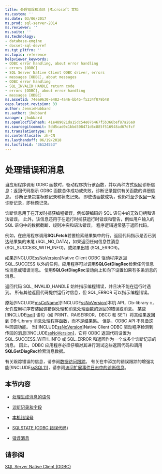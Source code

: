 ```yaml
---
title: 处理错误和消息 |Microsoft 文档
ms.custom: ''
ms.date: 03/06/2017
ms.prod: sql-server-2014
ms.reviewer: ''
ms.suite: ''
ms.technology:
- database-engine
- docset-sql-devref
ms.tgt_pltfrm: ''
ms.topic: reference
helpviewer_keywords:
- ODBC error handling, about error handling
- errors [ODBC]
- SQL Server Native Client ODBC driver, errors
- messages [ODBC], about messages
- ODBC error handling
- SQL_INVALID_HANDLE return code
- errors [ODBC], about error handling
- messages [ODBC]
ms.assetid: 74ea9630-e482-4a46-bb45-f5234f079b48
caps.latest.revision: 33
author: JennieHubbard
ms.author: jhubbard
manager: jhubbard
ms.openlocfilehash: 41e489021da15dc54e076467f5b366bef87a26a0
ms.sourcegitcommit: 5dd5cad0c1bbd308471d6c885f516948ad67dfcf
ms.translationtype: MT
ms.contentlocale: zh-CN
ms.lasthandoff: 06/19/2018
ms.locfileid: "36124553"
---
```

# <a name="handling-errors-and-messages"></a>处理错误和消息
  当应用程序调用 ODBC 函数时，驱动程序执行该函数，并以两种方式返回诊断信息：返回代码指示 ODBC 函数总体成功或失败，诊断记录提供有关函数的详细信息。 诊断记录包含标题记录和状态记录。 即使该函数成功，也仍将至少返回一条诊断记录，即标题记录。  
  
 诊断信息用于在开发时捕获编程错误，例如硬编码的 SQL 语句中的无效句柄和语法错误。 此外，该信息还用于在运行时捕获运行时错误和警告，例如用户输入的 SQL 语句中的数据截断、规则冲突和语法错误。 程序逻辑通常基于返回代码。  
  
 例如，在应用程序调用**SQLFetch**若要检索结果集中的行，返回代码指示是否已到达结果集的末尾 (SQL_NO_DATA)，如果返回任何信息性消息 (SQL_SUCCESS_WITH_INFO)，或如果出错 (SQL_ERROR)。  
  
 如果[!INCLUDE[ssNoVersion](../../includes/ssnoversion-md.md)]Native Client ODBC 驱动程序返回 SQL_SUCCESS 以外的任何，应用程序可以调用**SQLGetDiagRec**检索任何信息性消息或错误消息。 使用**SQLGetDiagRec**滚动向上和向下设置如果有多条消息的消息。  
  
 返回代码 SQL_INVALID_HANDLE 始终指示编程错误，并且决不能在运行时遇到。 所有其他返回代码提供运行时信息，但 SQL_ERROR 可以指示编程错误。  
  
 原始[!INCLUDE[msCoName](../../includes/msconame-md.md)][!INCLUDE[ssNoVersion](../../includes/ssnoversion-md.md)]本机 API，Db-library c，允许应用程序安装回调错误处理和消息处理函数的返回的错误或消息。 某些 [!INCLUDE[tsql](../../includes/tsql-md.md)] 语句（如 PRINT、RAISERROR、DBCC 和 SET）将其结果返回到 DB-Library 消息处理程序函数，而不是结果集。 但是，ODBC API 不具备这种回调功能。 当[!INCLUDE[ssNoVersion](../../includes/ssnoversion-md.md)]Native Client ODBC 驱动程序检测到传回的消息[!INCLUDE[ssNoVersion](../../includes/ssnoversion-md.md)]，它将 ODBC 返回代码设置为 SQL_SUCCESS_WITH_INFO 或 SQL_ERROR 和返回作为一个或多个诊断记录的消息。 因此，ODBC 应用程序必须仔细对其进行测试这些返回代码和调用**SQLGetDiagRec**检索消息数据。  
  
 有关跟踪错误的信息，请参阅[数据访问跟踪](http://go.microsoft.com/fwlink/?LinkId=125805)。 有关在中添加的错误跟踪的增强功能[!INCLUDE[ssSQL11](../../includes/sssql11-md.md)]，请参阅[访问扩展事件日志中的诊断信息](../native-client/features/accessing-diagnostic-information-in-the-extended-events-log.md)。  
  
## <a name="in-this-section"></a>本节内容  
  
-   [处理生成消息的语句](processing-statements-that-generate-messages.md)  
  
-   [诊断记录和字段](diagnostic-records-and-fields.md)  
  
-   [本机错误号](native-error-numbers.md)  
  
-   [SQLSTATE &#40;ODBC 错误代码&#41;](sqlstate-odbc-error-codes.md)  
  
-   [错误消息](error-messages.md)  
  
## <a name="see-also"></a>请参阅  
 [SQL Server Native Client (ODBC)](../native-client/odbc/sql-server-native-client-odbc.md)  
  
  